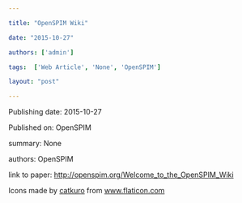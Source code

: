 ---
title: "OpenSPIM Wiki"
date: "2015-10-27"
authors: ['admin']
tags:  ['Web Article', 'None', 'OpenSPIM']
layout: "post"
---
Publishing date: 2015-10-27

Published on: OpenSPIM

summary: None

authors: OpenSPIM

link to paper: http://openspim.org/Welcome_to_the_OpenSPIM_Wiki

Icons made by <a href="https://www.flaticon.com/free-icon/bookshelves_3576884" title="catkuro">catkuro</a> from <a href="https://www.flaticon.com/" title="Flaticon"> www.flaticon.com</a>